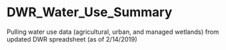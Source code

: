 # DWR_Water_Use_Summary
Pulling water use data (agricultural, urban, and managed wetlands) from updated DWR spreadsheet (as of 2/14/2019)
